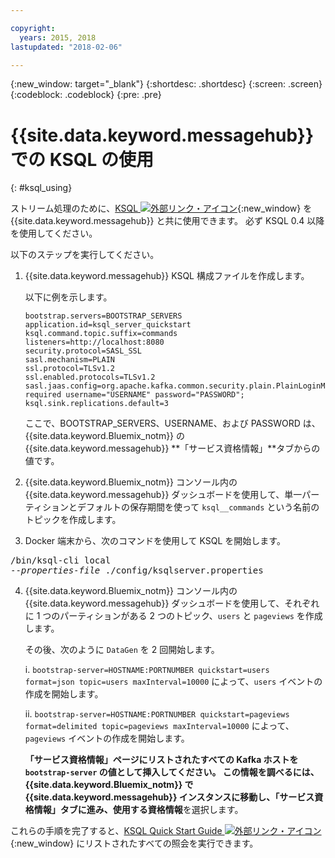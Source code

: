 ```yaml
---

copyright:
  years: 2015, 2018
lastupdated: "2018-02-06"

---
```


{:new_window: target="_blank"}
{:shortdesc: .shortdesc}
{:screen: .screen}
{:codeblock: .codeblock}
{:pre: .pre}

# {{site.data.keyword.messagehub}} での KSQL の使用
{: #ksql_using}

ストリーム処理のために、[KSQL ![外部リンク・アイコン](../../icons/launch-glyph.svg "外部リンク・アイコン")](https://github.com/confluentinc/ksql){:new_window} を {{site.data.keyword.messagehub}} と共に使用できます。 必ず KSQL 0.4 以降を使用してください。 

以下のステップを実行してください。

1. {{site.data.keyword.messagehub}} KSQL 構成ファイルを作成します。

    以下に例を示します。
    ```
    bootstrap.servers=BOOTSTRAP_SERVERS
    application.id=ksql_server_quickstart
    ksql.command.topic.suffix=commands
    listeners=http://localhost:8080
    security.protocol=SASL_SSL
    sasl.mechanism=PLAIN
    ssl.protocol=TLSv1.2
    ssl.enabled.protocols=TLSv1.2
    sasl.jaas.config=org.apache.kafka.common.security.plain.PlainLoginModule required username="USERNAME" password="PASSWORD";
    ksql.sink.replications.default=3
    ```
    ここで、BOOTSTRAP_SERVERS、USERNAME、および PASSWORD は、{{site.data.keyword.Bluemix_notm}} の {{site.data.keyword.messagehub}} **「サービス資格情報」**タブからの値です。

2. {{site.data.keyword.Bluemix_notm}} コンソール内の {{site.data.keyword.messagehub}} ダッシュボードを使用して、単一パーティションとデフォルトの保存期間を使って <code>ksql__commands</code> という名前のトピックを作成します。
3. Docker 端末から、次のコマンドを使用して KSQL を開始します。
<pre class="pre">/bin/ksql-cli local 
--<var class="keyword varname">properties-file</var> ./config/ksqlserver.properties
</pre>
4. {{site.data.keyword.Bluemix_notm}} コンソール内の {{site.data.keyword.messagehub}} ダッシュボードを使用して、それぞれに 1 つのパーティションがある 2 つのトピック、<code>users</code> と <code>pageviews</code> を作成します。

    その後、次のように <code>DataGen</code> を 2 回開始します。
	
    i. <code>bootstrap-server=HOSTNAME:PORTNUMBER quickstart=users format=json topic=users maxInterval=10000</code> によって、<code>users</code> イベントの作成を開始します。
	
    ii. <code>bootstrap-server=HOSTNAME:PORTNUMBER quickstart=pageviews format=delimited topic=pageviews maxInterval=10000</code> によって、<code>pageviews</code> イベントの作成を開始します。
	
	**「サービス資格情報」**ページにリストされたすべての Kafka ホストを <code>bootstrap-server</code> の値として挿入してください。 この情報を調べるには、{{site.data.keyword.Bluemix_notm}} で {{site.data.keyword.messagehub}} インスタンスに移動し、**「サービス資格情報」**タブに進み、使用する**資格情報**を選択します。

これらの手順を完了すると、[KSQL Quick Start Guide ![外部リンク・アイコン](../../icons/launch-glyph.svg "外部リンク・アイコン")](https://github.com/confluentinc/ksql/tree/0.1.x/docs/quickstart#create-a-stream-and-table){:new_window} にリストされたすべての照会を実行できます。

